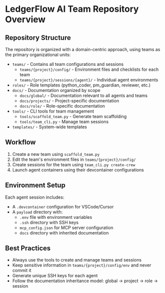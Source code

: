 # LedgerFlow AI Team Repository Overview

## Repository Structure

The repository is organized with a domain-centric approach, using teams as the primary organizational units:

- `teams/` - Contains all team configurations and sessions
  - `teams/{project}/config/` - Environment files and checklists for each team
  - `teams/{project}/sessions/{agent}/` - Individual agent environments
- `roles/` - Role templates (python_coder, pm_guardian, reviewer, etc.)
- `docs/` - Documentation organized by scope
  - `docs/global/` - Documentation relevant to all agents and teams
  - `docs/projects/` - Project-specific documentation
  - `docs/role/` - Role-specific documentation
- `tools/` - CLI tools for team management
  - `tools/scaffold_team.py` - Generate team scaffolding
  - `tools/team_cli.py` - Manage team sessions
- `templates/` - System-wide templates

## Workflow

1. Create a new team using `scaffold_team.py`
2. Edit the team's environment files in `teams/{project}/config/`
3. Create sessions for the team using `team_cli.py create-crew`
4. Launch agent containers using their devcontainer configurations

## Environment Setup

Each agent session includes:
- A `.devcontainer` configuration for VSCode/Cursor
- A `payload` directory with:
  - `.env` file with environment variables
  - `.ssh` directory with SSH keys
  - `mcp_config.json` for MCP server configuration
  - `docs` directory with inherited documentation

## Best Practices

- Always use the tools to create and manage teams and sessions
- Keep sensitive information in `teams/{project}/config/env` and never commit it
- Generate unique SSH keys for each agent
- Follow the documentation inheritance model: global → project → role → session 